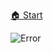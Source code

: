 [🏠 Start](https://jeanluc2305.github.io/Discord/)

![Error](https://dub01pap001files.storage.live.com/y4mLvuO_WOvOuAcWxiYRGin87Ty46-K3zDJQGVZRTwTQbrU6iEGSzDCA6w0YELn0mD550j8_bWPrPw0yfmq8aOHuIkguXeyr_HPcS8XmuSRC5BL1jJiyPYjELAtErMHyRfQUz_u3CeVEE87u9oKRsNGvNgW_Ws3jAPYTwEfd3Q76OjRNcJ1EOhGr__Rme38pe8_?width=1200&height=680&cropmode=none)
